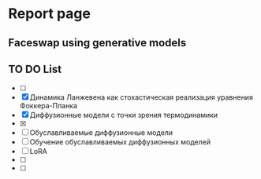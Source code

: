 # Report page
## Faceswap using generative models



## TO DO List
- [ ] 
- [x] Динамика Ланжевена как стохастическая реализация уравнения Фоккера-Планка
- [x] Диффузионные модели с точки зрения термодинамики
- [x] 
- [ ] Обуславливаемые диффузионные модели
- [ ] Обучение обуславливаемых диффузионных моделей
- [ ] LoRA
- [ ] 
- [ ] 